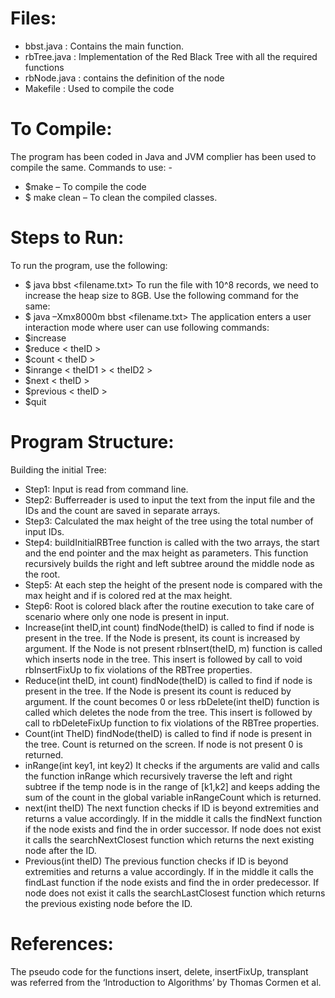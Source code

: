 # Files:
* bbst.java : Contains the main function.
* rbTree.java : Implementation of the Red Black Tree with all the required functions
* rbNode.java : contains the definition of the node
* Makefile : Used to compile the code

# To Compile:
The program has been coded in Java and JVM complier has been used to compile the same.
Commands to use: -
* $make – To compile the code
* $ make clean – To clean the compiled classes.

# Steps to Run:
To run the program, use the following:
* $ java bbst <filename.txt>
To run the file with 10^8 records, we need to increase the heap size to 8GB. Use the following
command for the same:
* $ java –Xmx8000m bbst <filename.txt>
The application enters a user interaction mode where user can use following commands:
* $increase <theID> <m>
* $reduce < theID > <m>
* $count < theID >
* $inrange < theID1 > < theID2 >
* $next < theID >
* $previous < theID >
* $quit

# Program Structure:
Building the initial Tree:
* Step1: Input is read from command line.
* Step2: Bufferreader is used to input the text from the input file and the IDs and the count are saved in
separate arrays.
* Step3: Calculated the max height of the tree using the total number of input IDs.
* Step4: buildInitialRBTree function is called with the two arrays, the start and the end pointer and the
max height as parameters. This function recursively builds the right and left subtree around the middle
node as the root.
* Step5: At each step the height of the present node is compared with the max height and if is colored red
at the max height.
* Step6: Root is colored black after the routine execution to take care of scenario where only one node is
present in input.
* Increase(int theID,int count)
findNode(theID) is called to find if node is present in the tree.
If the Node is present, its count is increased by argument.
If the Node is not present rbInsert(theID, m) function is called which inserts node in the tree.
This insert is followed by call to void rbInsertFixUp to fix violations of the RBTree properties.
* Reduce(int theID, int count)
findNode(theID) is called to find if node is present in the tree.
If the Node is present its count is reduced by argument.
If the count becomes 0 or less rbDelete(int theID) function is called which deletes the node from
the tree.
This insert is followed by call to rbDeleteFixUp function to fix violations of the RBTree
properties.
* Count(int TheID)
findNode(theID) is called to find if node is present in the tree.
Count is returned on the screen. If node is not present 0 is returned.
* inRange(int key1, int key2)
It checks if the arguments are valid and calls the function inRange which recursively traverse
the left and right subtree if the temp node is in the range of [k1,k2] and keeps adding the
sum of the count in the global variable inRangeCount which is returned.
* next(int theID)
The next function checks if ID is beyond extremities and returns a value accordingly. If in the
middle it calls the findNext function if the node exists and find the in order successor. If node
does not exist it calls the searchNextClosest function which returns the next existing node after
the ID.
* Previous(int theID)
The previous function checks if ID is beyond extremities and returns a value accordingly. If in the
middle it calls the findLast function if the node exists and find the in order predecessor. If node
does not exist it calls the searchLastClosest function which returns the previous existing node
before the ID.

# References:
The pseudo code for the functions insert, delete, insertFixUp, transplant was referred from the
‘Introduction to Algorithms’ by Thomas Cormen et al.